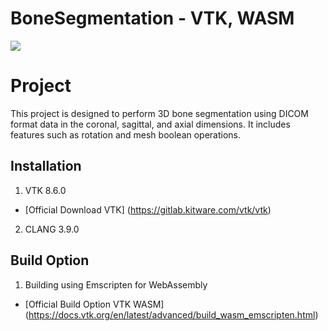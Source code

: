 # BoneSegmentation - VTK, WASM
<img src="![GIFMaker_me](https://github.com/garfield0xff/BoneSegmentation-VTKWASM/assets/170846390/45a27ac7-ec36-4352-9cfe-fbf8b87934d9)">

# Project
This project is designed to perform 3D bone segmentation using DICOM format data in the coronal, sagittal, and axial dimensions. It includes features such as rotation and mesh boolean operations.

## Installation
1. VTK 8.6.0 
 - [Official Download VTK]
    (https://gitlab.kitware.com/vtk/vtk)
    
2. CLANG 3.9.0


## Build Option
1. Building using Emscripten for WebAssembly
- [Official Build Option VTK WASM]
    (https://docs.vtk.org/en/latest/advanced/build_wasm_emscripten.html)